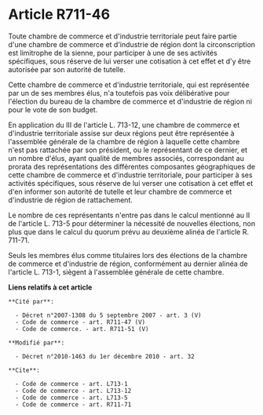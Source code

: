 # Article R711-46

Toute chambre de commerce et d'industrie territoriale peut faire partie d'une chambre de commerce et d'industrie de région
dont la circonscription est limitrophe de la sienne, pour participer à une de ses activités spécifiques, sous réserve de lui
verser une cotisation à cet effet et d'y être autorisée par son autorité de tutelle. 

Cette chambre de commerce et d'industrie territoriale, qui est représentée par un de ses membres élus, n'a toutefois pas voix
délibérative pour l'élection du bureau de la chambre de commerce et d'industrie de région ni pour le vote de son budget. 

En application du III de l'article L. 713-12, une chambre de commerce et d'industrie territoriale assise sur deux régions
peut être représentée à l'assemblée générale de la chambre de région à laquelle cette chambre n'est pas rattachée par son
président, ou le représentant de ce dernier, et un nombre d'élus, ayant qualité de membres associés, correspondant au prorata
des représentations des différentes composantes géographiques de cette chambre de commerce et d'industrie territoriale, pour
participer à ses activités spécifiques, sous réserve de lui verser une cotisation à cet effet et d'en informer son autorité
de tutelle et leur chambre de commerce et d'industrie de région de rattachement. 

Le nombre de ces représentants n'entre pas dans le calcul mentionné au II de l'article L. 713-5 pour déterminer la nécessité
de nouvelles élections, non plus que dans le calcul du quorum prévu au deuxième alinéa de l'article R. 711-71. 

Seuls les membres élus comme titulaires lors des élections de la chambre de commerce et d'industrie de région, conformément
au dernier alinéa de l'article L. 713-1, siègent à l'assemblée générale de cette chambre.

**Liens relatifs à cet article**

	**Cité par**:

	  - Décret n°2007-1308 du 5 septembre 2007 - art. 3 (V)
	  - Code de commerce - art. R711-47 (V)
	  - Code de commerce. - art. R711-51 (V)

	**Modifié par**:

	  - Décret n°2010-1463 du 1er décembre 2010 - art. 32

	**Cite**:

	  - Code de commerce - art. L713-1
	  - Code de commerce - art. L713-12
	  - Code de commerce - art. L713-5
	  - Code de commerce - art. R711-71
